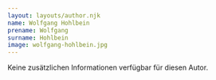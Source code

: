 ```yaml
---
layout: layouts/author.njk
name: Wolfgang Hohlbein
prename: Wolfgang
surname: Hohlbein
image: wolfgang-hohlbein.jpg
---
```

Keine zusätzlichen Informationen verfügbar für diesen Autor.
